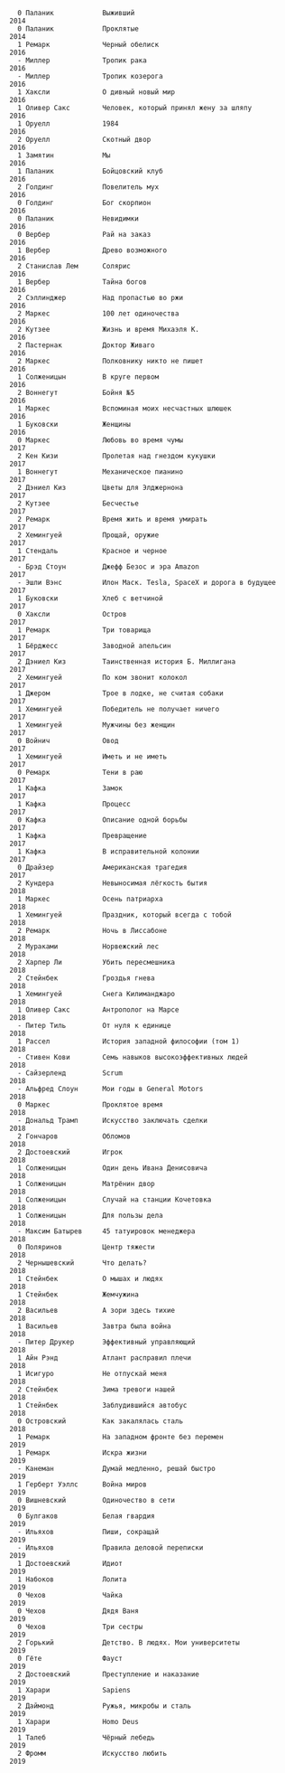       0 Паланик            Выживший                                             2014
      0 Паланик            Проклятые                                            2014
      1 Ремарк             Черный обелиск                                       2016
      - Миллер             Тропик рака                                          2016
      - Миллер             Тропик козерога                                      2016
      1 Хаксли             О дивный новый мир                                   2016
      1 Оливер Сакс        Человек, который принял жену за шляпу                2016
      1 Оруелл             1984                                                 2016
      2 Оруелл             Скотный двор                                         2016
      1 Замятин            Мы                                                   2016
      1 Паланик            Бойцовский клуб                                      2016
      2 Голдинг            Повелитель мух                                       2016
      0 Голдинг            Бог скорпион                                         2016
      0 Паланик            Невидимки                                            2016
      0 Вербер             Рай на заказ                                         2016
      1 Вербер             Древо возможного                                     2016
      2 Станислав Лем      Солярис                                              2016
      1 Вербер             Тайна богов                                          2016
      2 Сэллинджер         Над пропастью во ржи                                 2016
      2 Маркес             100 лет одиночества                                  2016
      2 Кутзее             Жизнь и время Михаэля К.                             2016
      2 Пастернак          Доктор Живаго                                        2016
      2 Маркес             Полковнику никто не пишет                            2016
      1 Солженицын         В круге первом                                       2016
      2 Воннегут           Бойня №5                                             2016
      1 Маркес             Вспоминая моих несчастных шлюшек                     2016
      1 Буковски           Женщины                                              2016
      0 Маркес             Любовь во время чумы                                 2017
      2 Кен Кизи           Пролетая над гнездом кукушки                         2017
      1 Воннегут           Механическое пианино                                 2017
      2 Дэниел Киз         Цветы для Элджернона                                 2017
      2 Кутзее             Бесчестье                                            2017
      2 Ремарк             Время жить и время умирать                           2017
      2 Хемингуей          Прощай, оружие                                        2017
      1 Стендаль           Красное и черное                                     2017
      - Брэд Стоун         Джефф Безос и эра Amazon                             2017
      - Эшли Вэнс          Илон Маск. Tesla, SpaceX и дорога в будущее          2017
      1 Буковски           Хлеб с ветчиной                                      2017
      0 Хаксли             Остров                                               2017
      1 Ремарк             Три товарища                                         2017
      1 Бёрджесс           Заводной апельсин                                    2017
      2 Дэниел Киз         Таинственная история Б. Миллигана                    2017
      2 Хемингуей          По ком звонит колокол                                2017
      1 Джером             Трое в лодке, не считая собаки                       2017
      1 Хемингуей          Победитель не получает ничего                        2017
      1 Хемингуей          Мужчины без женщин                                   2017
      0 Войнич             Овод                                                 2017
      1 Хемингуей          Иметь и не иметь                                     2017
      0 Ремарк             Тени в раю                                           2017
      1 Кафка              Замок                                                2017
      1 Кафка              Процесс                                              2017
      0 Кафка              Описание одной борьбы                                2017
      1 Кафка              Превращение                                          2017
      1 Кафка              В исправительной колонии                             2017
      0 Драйзер            Американская трагедия                                2017
      2 Кундера            Невыносимая лёгкость бытия                           2018
      1 Маркес             Осень патриарха                                      2018
      1 Хемингуей          Праздник, который всегда с тобой                     2018
      2 Ремарк             Ночь в Лиссабоне                                     2018
      2 Мураками           Норвежский лес                                       2018
      2 Харпер Ли          Убить пересмешника                                   2018
      2 Стейнбек           Гроздья гнева                                        2018
      1 Хемингуей          Снега Килиманджаро                                   2018
      1 Оливер Сакс        Антрополог на Марсе                                  2018
      - Питер Тиль         От нуля к единице                                    2018
      1 Рассел             История западной философии (том 1)                   2018
      - Стивен Кови        Семь навыков высокоэффективных людей                 2018
      - Сайзерленд         Scrum                                                2018
      - Альфред Слоун      Мои годы в General Motors                            2018
      0 Маркес             Проклятое время                                      2018
      - Дональд Трамп      Искусство заключать сделки                           2018
      2 Гончаров           Обломов                                              2018
      2 Достоевский        Игрок                                                2018
      1 Солженицын         Один день Ивана Денисовича                           2018
      1 Солженицын         Матрёнин двор                                        2018
      1 Солженицын         Случай на станции Кочетовка                          2018
      1 Солженицын         Для пользы дела                                      2018
      - Максим Батырев     45 татуировок менеджера                              2018
      0 Поляринов          Центр тяжести                                        2018
      2 Чернышевский       Что делать?                                          2018
      1 Стейнбек           О мышах и людях                                      2018
      1 Стейнбек           Жемчужина                                            2018
      2 Васильев           А зори здесь тихие                                   2018
      1 Васильев           Завтра была война                                    2018
      - Питер Друкер       Эффективный управляющий                              2018
      1 Айн Рэнд           Атлант расправил плечи                               2018
      1 Исигуро            Не отпускай меня                                     2018
      2 Стейнбек           Зима тревоги нашей                                   2018
      1 Стейнбек           Заблудившийся автобус                                2018
      0 Островский         Как закалялась сталь                                 2018
      1 Ремарк             На западном фронте без перемен                       2019
      1 Ремарк             Искра жизни                                          2019
      - Канеман            Думай медленно, решай быстро                         2019
      1 Герберт Уэллс      Война миров                                          2019
      0 Вишневский         Одиночество в сети                                   2019
      0 Булгаков           Белая гвардия                                        2019
      - Ильяхов            Пиши, сокращай                                       2019
      - Ильяхов            Правила деловой переписки                            2019
      1 Достоевский        Идиот                                                2019
      1 Набоков            Лолита                                               2019
      0 Чехов              Чайка                                                2019
      0 Чехов              Дядя Ваня                                            2019
      0 Чехов              Три сестры                                           2019
      2 Горький            Детство. В людях. Мои университеты                   2019
      0 Гёте               Фауст                                                2019
      2 Достоевский        Преступление и наказание                             2019
      1 Харари             Sapiens                                              2019
      2 Даймонд            Ружья, микробы и сталь                               2019
      1 Харари             Homo Deus                                            2019
      1 Талеб              Чёрный лебедь                                        2019
      2 Фромм              Искусство любить                                     2019        